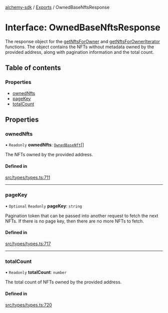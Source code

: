 [alchemy-sdk](../README.md) / [Exports](../modules.md) / OwnedBaseNftsResponse

# Interface: OwnedBaseNftsResponse

The response object for the [getNftsForOwner](../classes/NftNamespace.md#getnftsforowner) and
[getNftsForOwnerIterator](../classes/NftNamespace.md#getnftsforowneriterator) functions. The object contains the NFTs
without metadata owned by the provided address, along with pagination
information and the total count.

## Table of contents

### Properties

- [ownedNfts](OwnedBaseNftsResponse.md#ownednfts)
- [pageKey](OwnedBaseNftsResponse.md#pagekey)
- [totalCount](OwnedBaseNftsResponse.md#totalcount)

## Properties

### ownedNfts

• `Readonly` **ownedNfts**: [`OwnedBaseNft`](OwnedBaseNft.md)[]

The NFTs owned by the provided address.

#### Defined in

[src/types/types.ts:711](https://github.com/alchemyplatform/alchemy-sdk-js/blob/c023713/src/types/types.ts#L711)

___

### pageKey

• `Optional` `Readonly` **pageKey**: `string`

Pagination token that can be passed into another request to fetch the next
NFTs. If there is no page key, then there are no more NFTs to fetch.

#### Defined in

[src/types/types.ts:717](https://github.com/alchemyplatform/alchemy-sdk-js/blob/c023713/src/types/types.ts#L717)

___

### totalCount

• `Readonly` **totalCount**: `number`

The total count of NFTs owned by the provided address.

#### Defined in

[src/types/types.ts:720](https://github.com/alchemyplatform/alchemy-sdk-js/blob/c023713/src/types/types.ts#L720)
